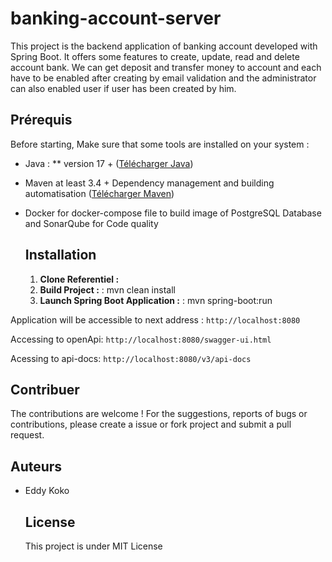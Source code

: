 # banking-account-server 

This project is the backend application of banking account developed with Spring Boot. It offers some features to create, update, read and delete account bank. We can get deposit and transfer money to account and each have to be enabled after creating by email validation and the administrator can also enabled user if user has been created by him.

## Prérequis

Before starting, Make sure that some tools are installed on your system : 
- Java : ** version 17 + ([Télécharger Java](https://www.oracle.com/java/technologies/javase-jdk17-downloads.html))
- Maven at least 3.4 + Dependency management and building automatisation ([Télécharger Maven](https://maven.apache.org/download.cgi))
- Docker for docker-compose file to build image of PostgreSQL Database and SonarQube for Code quality

  ## Installation
  1. **Clone Referentiel :**
  2. **Build Project :** : mvn clean install
  3. **Launch Spring Boot Application :** : mvn spring-boot:run

Application will be accessible to next address : `http://localhost:8080` 

Accessing to openApi: `http://localhost:8080/swagger-ui.html` 

Acessing to api-docs: `http://localhost:8080/v3/api-docs`

## Contribuer

The contributions are welcome ! For the suggestions, reports of bugs or contributions, please create a issue or fork project and submit a pull request.

## Auteurs

- Eddy Koko

  ## License
  This project is under MIT License 

